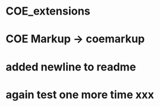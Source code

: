 # COE_extensions

# COE Markup -> coemarkup
#
# added newline to readme 
# again test one more time xxx